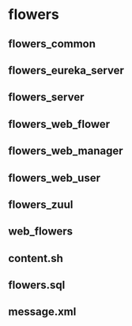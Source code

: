 # flowers

## flowers_common

## flowers_eureka_server

## flowers_server

## flowers_web_flower

## flowers_web_manager

## flowers_web_user

## flowers_zuul

## web_flowers

## content.sh

## flowers.sql

## message.xml
